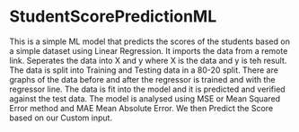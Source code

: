 # StudentScorePredictionML
This is a simple ML model that predicts the scores of the students based on a simple dataset using Linear Regression.
It imports the data from a remote link.
Seperates the data into X and y where X is the data and y is teh result.
The data is split into Training and Testing data in a 80-20 split.
There are graphs of the data before and after the regressor is trained and with the regressor line.
The data is fit into the model and it is predicted and verified against the test data.
The model is analysed using MSE or Mean Squared Error method and MAE Mean Absolute Error.
We then Predict the Score based on our Custom input.
